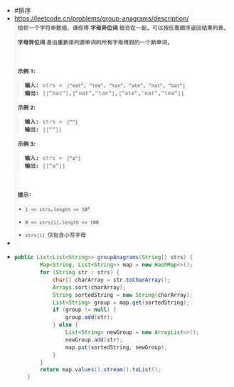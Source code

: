 - #排序
- https://leetcode.cn/problems/group-anagrams/description/
- ![image.png](../assets/image_1697095165767_0.png)
- ```java
  public List<List<String>> groupAnagrams(String[] strs) {
          Map<String, List<String>> map = new HashMap<>();
          for (String str : strs) {
              char[] charArray = str.toCharArray();
              Arrays.sort(charArray);
              String sortedString = new String(charArray);
              List<String> group = map.get(sortedString);
              if (group != null) {
                  group.add(str);
              } else {
                  List<String> newGroup = new ArrayList<>();
                  newGroup.add(str);
                  map.put(sortedString, newGroup);
              }
          }
          return map.values().stream().toList();
      }
  ```